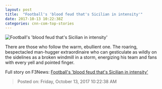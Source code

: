 ```yaml
---
layout: post
title:  "Football's 'blood feud that's Sicilian in intensity'"
date: 2017-10-13 10:22:38Z
categories: cnn-com-top-stories
---
```


![Football's 'blood feud that's Sicilian in intensity'](http://i2.cdn.cnn.com/cnnnext/dam/assets/171012115436-jurgen-klopp-v-jose-mourinho-16x9-super-tease.jpg)

There are those who follow the warm, ebullient one. The roaring, bespectacled man-hugger extraordinaire who can gesticulate as wildly on the sidelines as a broken windmill in a storm, energizing his team and fans with every yell and pointed finger.


Full story on F3News: [Football's 'blood feud that's Sicilian in intensity'](http://www.f3nws.com/n/WmMXC)

> Posted on: Friday, October 13, 2017 10:22:38 AM
